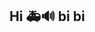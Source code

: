 ## Hi 🚑🔊 bi bi

<!--
**joaoprodasburlas1A/joaoprodasburlas1A** is a ✨ _special_ ✨ repository because its `README.md` (this file) appears on your GitHub profile.

Here are some ideas to get you started:

![](https://media1.tenor.com/m/0OKBj9gBf84AAAAd/trollface-plants-vs-zombies.gif)

